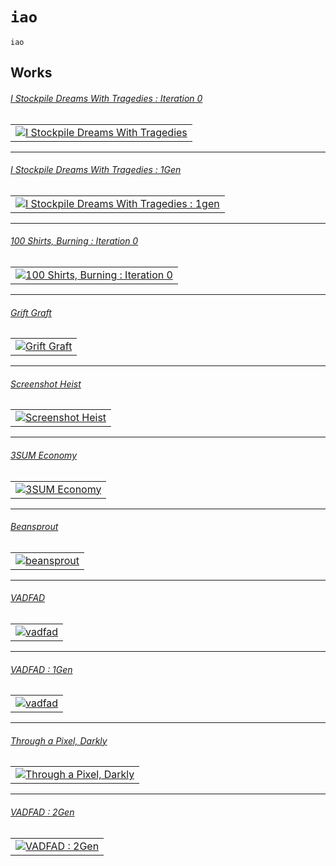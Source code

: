 # `iao`

`iao`

Works
---

###### [I Stockpile Dreams With Tragedies : Iteration 0](https://github.com/abetusk/iao/tree/main/i-stockpile-dreams-with-tragedies_iteration-0)

| |
|---|
| [![I Stockpile Dreams With Tragedies](img/stockpile-dream-tragedies_0.png)](https://github.com/abetusk/iao/tree/main/i-stockpile-dreams-with-tragedies_iteration-0) |

---

###### [I Stockpile Dreams With Tragedies : 1Gen](https://github.com/abetusk/iao/tree/main/i-stockpile-dreams-with-tragedies_1gen)

| |
|---|
| [![I Stockpile Dreams With Tragedies : 1gen](img/stockpile-dream-tragedies_1.png)](https://github.com/abetusk/iao/tree/main/i-stockpile-dreams-with-tragedies_1gen) |

---

###### [100 Shirts, Burning : Iteration 0](https://github.com/abetusk/iao/tree/main/100-shirts-burning_iteration-0)

| |
|---|
| [![100 Shirts, Burning : Iteration 0](img/100shirts_0.png)](https://github.com/abetusk/iao/tree/main/100-shirts-burning_iteration-0) |

---

###### [Grift Graft](https://github.com/abetusk/iao/tree/main/grift-graft)

| |
|---|
| [![Grift Graft](img/grift_graft_preview.png)](https://github.com/abetusk/iao/tree/main/grift-graft) |

---

###### [Screenshot Heist](https://github.com/abetusk/iao/tree/main/screenshot-heist)

| |
|---|
| [![Screenshot Heist](img/screenshot_heist.png)](https://github.com/abetusk/iao/tree/main/screenshot-heist) |

---

###### [3SUM Economy](https://github.com/abetusk/iao/tree/main/3sum-economy)

| |
|---|
| [![3SUM Economy](img/3sum_economy.png)](https://github.com/abetusk/iao/tree/main/3sum-economy) |

---

###### [Beansprout](https://github.com/abetusk/iao/tree/main/beansprout)

| |
|---|
| [![beansprout](img/beansprout.png)](https://github.com/abetusk/iao/tree/main/beansprout) |

---

###### [VADFAD](https://github.com/abetusk/iao/tree/main/vadfad)

| |
|---|
| [![vadfad](img/vadfad.png)](https://github.com/abetusk/iao/tree/main/vadfad) |

---

###### [VADFAD : 1Gen](https://github.com/abetusk/iao/tree/main/vadfad_1gne)

| |
|---|
| [![vadfad](img/vadfad_1gen.png)](https://github.com/abetusk/iao/tree/main/vadfad_1gen) |

---

###### [Through a Pixel, Darkly](https://github.com/abetusk/iao/tree/main/through-a-pixel-darkly)

| |
|---|
| [![Through a Pixel, Darkly](img/through_a_pixel_darkly.png)](https://github.com/abetusk/iao/tree/main/through-a-pixel-darkly) |

---

###### [VADFAD : 2Gen](https://github.com/abetusk/iao/tree/main/vadfad_2gen)

| |
|---|
| [![VADFAD : 2Gen](img/vadfad_2gen.png)](https://github.com/abetusk/iao/tree/main/vadfad_2gen) |
